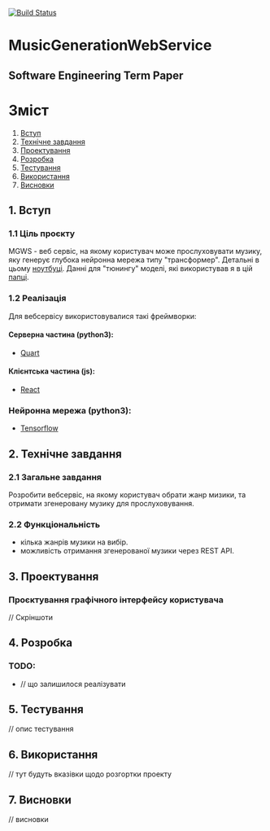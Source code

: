 [![Build Status](https://travis-ci.com/n4mespace/MusicGenerationWebService.svg?token=BH7x1GyGU7Wzay5sJ8QA&branch=master)](https://travis-ci.com/n4mespace/MusicGenerationWebService)

# MusicGenerationWebService
## Software Engineering Term Paper


# Зміст

1. [Вступ](#introduction)
2. [Технічне завдання](#techtask)
3. [Проектування](#design)
4. [Розробка](#development)
5. [Тестування](#test)
6. [Використання](#howto)
7. [Висновки](#conclusion)


##  1. Вступ <a name="introduction"></a>
### 1.1 Ціль проєкту

MGWS - веб сервіс, на якому користувач може прослуховувати музику, яку генерує глубока нейронна мережа типу "трансформер". Детальні в цьому [ноутбуці](). Данні для "тюнингу" моделі, які використував я в цій [папці]().

### 1.2 Реалізація

Для вебсервісу використовувалися такі фреймворки:

#### Серверна частина (python3):
* [Quart](https://pgjones.gitlab.io/quart/)

#### Клієнтська частина (js):
*  [React](https://ru.reactjs.org/docs/getting-started.html)

### Нейронна мережа (python3):
* [Tensorflow](https://www.tensorflow.org/)


## 2. Технічне завдання <a name="techtask"></a>

### 2.1 Загальне завдання

Розробити вебсервіс, на якому користувач обрати жанр мизики, та отримати згенеровану музику для прослуховування.

### 2.2 Функціональність

 - кілька жанрів музики на вибір.
 - можливість отримання згенерованої музики через REST API.

## 3. Проектування  <a name="design"></a>

### Проєктування графічного інтерфейсу користувача

// Скріншоти


## 4. Розробка  <a name="development"></a>
 ### TODO:
 * // що залишилося реалізувати
 
## 5. Тестування  <a name="test"></a> 

// опис тестування

## 6. Використання  <a name="howto"></a> 
// тут будуть вказівки щодо розгортки проекту

## 7. Висновки  <a name="conclusion"></a> 

// висновки